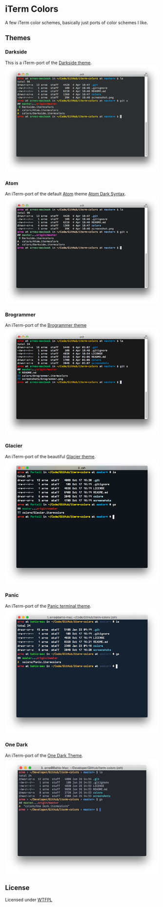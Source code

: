 # iTerm Colors

A few iTerm color schemes, basically just ports of color schemes I like.

## Themes
### Darkside
This is a iTerm-port of the [Darkside theme](https://github.com/daylerees/colour-schemes).
![Darkside.itermcolors](screenshots/darkside.png "If you're looking for that awesome prompt, check out my dotfiles.")

### Atom
An iTerm-port of the default [Atom](https://atom.io) theme [Atom Dark Syntax](https://atom.io/packages/atom-dark-syntax).
![Atom.itermcolors](screenshots/atom.png)

### Brogrammer
An iTerm-port of the [Brogrammer theme](https://github.com/kenwheeler/brogrammer-theme)
![Brogrammer.itermcolors](screenshots/brogrammer.png)

### Glacier
An iTerm-port of the beautiful [Glacier theme](http://glaciertheme.com).
![Glacier.itermcolors](screenshots/glacier.png)

### Panic
An iTerm-port of the
[Panic terminal theme](https://twitter.com/panic/status/558389225612005376).
![Panic.itermcolors](screenshots/panic.png)

### One Dark
An iTerm-port of the
[One Dark Theme](https://atom.io/themes/one-dark-syntax).
![One Dark.itermcolors](screenshots/one-dark.png)

## License
Licensed under [WTFPL](LICENSE)
